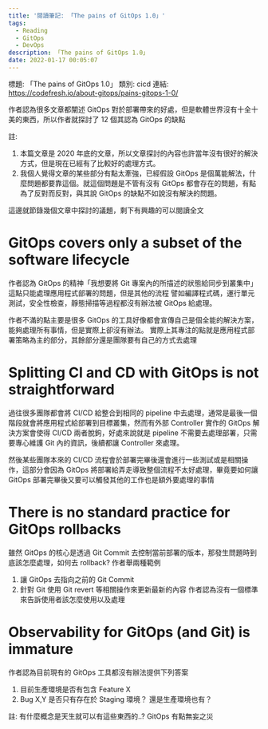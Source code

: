 ```yaml
---
title: '閱讀筆記: 「The pains of GitOps 1.0」'
tags:
  - Reading
  - GitOps
  - DevOps
description: 「The pains of GitOps 1.0」
date: 2022-01-17 00:05:07
---
```


標題: 「The pains of GitOps 1.0」
類別: cicd
連結: https://codefresh.io/about-gitops/pains-gitops-1-0/

作者認為很多文章都闡述 GitOps 對於部署帶來的好處，但是軟體世界沒有十全十美的東西，所以作者就探討了 12 個其認為 GitOps 的缺點

註:
1. 本篇文章是 2020 年底的文章，所以文章探討的內容也許當年沒有很好的解決方式，但是現在已經有了比較好的處理方式。
2. 我個人覺得文章的某些部分有點太牽強，已經假設 GitOps 是個萬能解法，什麼問題都要靠這個。就這個問題是不管有沒有 GitOps 都會存在的問題，有點為了反對而反對，與其說 GitOps 的缺點不如說沒有解決的問題。

這邊就節錄幾個文章中探討的議題，剩下有興趣的可以閱讀全文

# GitOps covers only a subset of the software lifecycle
作者認為 GitOps 的精神「我想要將 Git 專案內的所描述的狀態給同步到叢集中」這點只能處理應用程式部署的問題，但是其他的流程
譬如編譯程式碼，運行單元測試，安全性檢查，靜態掃描等過程都沒有辦法被 GitOps 給處理。

作者不滿的點主要是很多 GitOps 的工具好像都會宣傳自己是個全能的解決方案，能夠處理所有事情，但是實際上卻沒有辦法。
實際上其專注的點就是應用程式部署策略為主的部分，其餘部分還是團隊要有自己的方式去處理

# Splitting CI and CD with GitOps is not straightforward
過往很多團隊都會將 CI/CD 給整合到相同的 pipeline 中去處理，通常是最後一個階段就會將應用程式給部署到目標叢集，然而有外部 Controller 實作的 GitOps
解決方案會使得 CI/CD 兩者脫鉤，好處來說就是 pipeline 不需要去處理部署，只需要專心維護 Git 內的資訊，後續都讓 Controller 來處理。

然後某些團隊本來的 CI/CD 流程會於部署完畢後還會進行一些測試或是相關操作，這部分會因為 GitOps 將部署給弄走導致整個流程不太好處理，畢竟要如何讓
GitOps 部署完畢後又要可以觸發其他的工作也是額外要處理的事情

# There is no standard practice for GitOps rollbacks
雖然 GitOps 的核心是透過 Git Commit 去控制當前部署的版本，那發生問題時到底該怎麼處理，如何去 rollback?
作者舉兩種範例
1. 讓 GitOps 去指向之前的 Git Commit
2. 針對 Git 使用 Git revert 等相關操作來更新最新的內容
作者認為沒有一個標準來告訴使用者該怎麼使用以及處理

# Observability for GitOps (and Git) is immature
作者認為目前現有的 GitOps 工具都沒有辦法提供下列答案
1. 目前生產環境是否有包含 Feature X
2. Bug X,Y 是否只有存在於 Staging 環境？ 還是生產環境也有？

註: 有什麼概念是天生就可以有這些東西的..? GitOps 有點無妄之災

